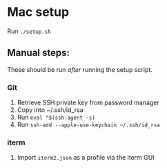 # Mac setup

Run `./setup.sh`

## Manual steps:

These should be run _after_ running the setup script.

### Git

1. Retrieve SSH private key from password manager
1. Copy into ~/.ssh/id_rsa
1. Run `eval "$(ssh-agent -s)`
1. Run `ssh-add --apple-use-keychain ~/.ssh/id_rsa`

### iterm

1. Import `iterm2.json` as a profile via the iterm GUI